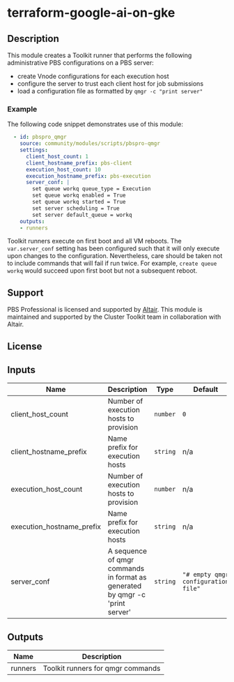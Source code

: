 # terraform-google-ai-on-gke

## Description

This module creates a Toolkit runner that performs the following administrative
PBS configurations on a PBS server:

- create Vnode configurations for each execution host
- configure the server to trust each client host for job submissions
- load a configuration file as formatted by `qmgr -c "print server"`

### Example

The following code snippet demonstrates use of this module:

```yaml
  - id: pbspro_qmgr
    source: community/modules/scripts/pbspro-qmgr
    settings:
      client_host_count: 1
      client_hostname_prefix: pbs-client
      execution_host_count: 10
      execution_hostname_prefix: pbs-execution
      server_conf: |
        set queue workq queue_type = Execution
        set queue workq enabled = True
        set queue workq started = True
        set server scheduling = True
        set server default_queue = workq
    outputs:
    - runners
```

Toolkit runners execute on first boot and all VM reboots. The `var.server_conf`
setting has been configured such that it will only execute upon changes to the
configuration. Nevertheless, care should be taken not to include commands that
will fail if run twice. For example, `create queue workq` would succeed upon
first boot but not a subsequent reboot.

## Support

PBS Professional is licensed and supported by [Altair][pbspro]. This module is
maintained and supported by the Cluster Toolkit team in collaboration with Altair.

[pbspro]: https://www.altair.com/pbs-professional

## License

<!-- BEGINNING OF PRE-COMMIT-TERRAFORM DOCS HOOK -->
## Inputs

| Name | Description | Type | Default | Required |
|------|-------------|------|---------|:--------:|
| client\_host\_count | Number of execution hosts to provision | `number` | `0` | no |
| client\_hostname\_prefix | Name prefix for execution hosts | `string` | n/a | yes |
| execution\_host\_count | Number of execution hosts to provision | `number` | n/a | yes |
| execution\_hostname\_prefix | Name prefix for execution hosts | `string` | n/a | yes |
| server\_conf | A sequence of qmgr commands in format as generated by qmgr -c 'print server' | `string` | `"# empty qmgr configuration file"` | no |

## Outputs

| Name | Description |
|------|-------------|
| runners | Toolkit runners for qmgr commands |

<!-- END OF PRE-COMMIT-TERRAFORM DOCS HOOK -->
